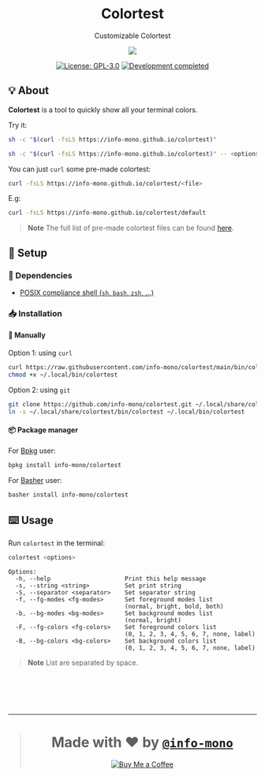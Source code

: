 <h1 align="center">Colortest</h1>
<p align="center">Customizable Colortest</p>
<p align="center"><a href="https://github.com/info-mono/colortest"><img src="https://user-images.githubusercontent.com/43980777/185287348-305e05a0-e9ab-42a8-8e31-a8bf09e16d66.png"></a></p>
<p align="center">
  <a href="https://github.com/info-mono/colortest/blob/main/LICENSE"><img src="https://img.shields.io/github/license/info-mono/colortest?labelColor=383838&color=585858&style=for-the-badge" alt="License: GPL-3.0"></a>
  <a href="https://gist.github.com/NNBnh/9ef453aba3efce26046e0d3119dab5a7#development-completed"><img src="https://img.shields.io/badge/development-completed-%23585858.svg?labelColor=383838&style=for-the-badge&logoColor=FFFFFF" alt="Development completed"></a>
</p>

## 💡 About

**Colortest** is a tool to quickly show all your terminal colors.

Try it:

```sh
sh -c "$(curl -fsLS https://info-mono.github.io/colortest)"
```

```sh
sh -c "$(curl -fsLS https://info-mono.github.io/colortest)" -- <options>
```

You can just `curl` some pre-made colortest:

```sh
curl -fsLS https://info-mono.github.io/colortest/<file>
```

E.g:

```sh
curl -fsLS https://info-mono.github.io/colortest/default
```

> **Note** The full list of pre-made colortest files can be found [here](https://github.com/info-mono/colortest/tree/main/docs).

## 🚀 Setup

### 🧾 Dependencies

- [POSIX compliance shell (`sh`, `bash`, `zsh`, ...)](https://wikipedia.org/wiki/Unix_shell)

### 📥 Installation

#### 🔧 Manually

Option 1: using `curl`

```sh
curl https://raw.githubusercontent.com/info-mono/colortest/main/bin/colortest > ~/.local/bin/colortest
chmod +x ~/.local/bin/colortest
```

Option 2: using `git`

```sh
git clone https://github.com/info-mono/colortest.git ~/.local/share/colortest
ln -s ~/.local/share/colortest/bin/colortest ~/.local/bin/colortest
```

#### 📦 Package manager

For [Bpkg](https://github.com/bpkg/bpkg) user:

```sh
bpkg install info-mono/colortest
```

For [Basher](https://github.com/basherpm/basher) user:

```sh
basher install info-mono/colortest
```

## ⌨️ Usage

Run `colortest` in the terminal:

```sh
colortest <options>
```

```console
Options:
  -h, --help                     Print this help message
  -s, --string <string>          Set print string
  -S, --separator <separator>    Set separator string
  -f, --fg-modes <fg-modes>      Set foreground modes list
                                 (normal, bright, bold, both)
  -b, --bg-modes <bg-modes>      Set background modes list
                                 (normal, bright)
  -F, --fg-colors <fg-colors>    Set foreground colors list
                                 (0, 1, 2, 3, 4, 5, 6, 7, none, label)
  -B, --bg-colors <bg-colors>    Set background colors list
                                 (0, 1, 2, 3, 4, 5, 6, 7, none, label)
```

> **Note** List are separated by space.

<br><br><br><br>

---

> <h1 align="center">Made with ❤️ by <a href="https://github.com/info-mono"><code>@info-mono</code></a></h1>
>
> <p align="center"><a href="https://www.buymeacoffee.com/nnbnh"><img src="https://img.shields.io/badge/buy_me_a_coffee%20-%23F7CA88.svg?logo=buy-me-a-coffee&logoColor=333333&style=for-the-badge" alt="Buy Me a Coffee"></a></p>
